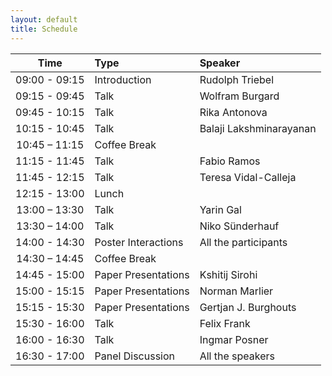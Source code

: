 ```yaml
---
layout: default
title: Schedule
---
```


|   **Time**    | **Type**            | **Speaker**                       |
|:-------------:|:--------------------|:----------------------------------|
| 09:00 - 09:15 | Introduction        | Rudolph Triebel                   |
| 09:15 - 09:45 | Talk                | Wolfram Burgard                   |
| 09:45 - 10:15 | Talk                | Rika Antonova                     |
| 10:15 - 10:45 | Talk                | Balaji Lakshminarayanan           |
| 10:45 – 11:15 | Coffee Break        |                                   |
| 11:15 - 11:45 | Talk                | Fabio Ramos                       |
| 11:45 - 12:15 | Talk                | Teresa Vidal-Calleja              |
| 12:15 - 13:00 | Lunch               |                                   |
| 13:00 – 13:30 | Talk                | Yarin Gal                         |
| 13:30 – 14:00 | Talk                | Niko Sünderhauf                   |
| 14:00 - 14:30 | Poster Interactions | All the participants              |
| 14:30 – 14:45 | Coffee Break        |                                   |
| 14:45 - 15:00 | Paper Presentations | Kshitij Sirohi                    |
| 15:00 - 15:15 | Paper Presentations | Norman Marlier                    |
| 15:15 - 15:30 | Paper Presentations | Gertjan J. Burghouts              |
| 15:30 - 16:00 | Talk                | Felix Frank                       |
| 16:00 - 16:30 | Talk                | Ingmar Posner                     |
| 16:30 - 17:00 | Panel Discussion    | All the speakers                  |
